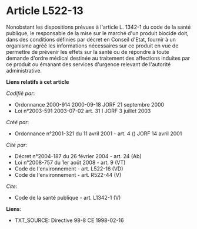 # Article L522-13

Nonobstant les dispositions prévues à l'article L. 1342-1 du code de la santé publique, le responsable de la mise sur le
marché d'un produit biocide doit, dans des conditions définies par décret en Conseil d'Etat, fournir à un organisme agréé les
informations nécessaires sur ce produit en vue de permettre de prévenir les effets sur la santé ou de répondre à toute
demande d'ordre médical destinée au traitement des affections induites par ce produit ou émanant des services d'urgence
relevant de l'autorité administrative.

**Liens relatifs à cet article**

_Codifié par_:

  - Ordonnance 2000-914 2000-09-18 JORF 21 septembre 2000
  - Loi n°2003-591 2003-07-02 art. 31 I JORF 3 juillet 2003

_Créé par_:

  - Ordonnance n°2001-321 du 11 avril 2001 - art. 4 () JORF 14 avril 2001

_Cité par_:

  - Décret n°2004-187 du 26 février 2004 - art. 24 (Ab)
  - Loi n°2008-757 du 1er août 2008 - art. 9 (VT)
  - Code de l'environnement - art. L522-16 (VD)
  - Code de l'environnement - art. R522-44 (V)

_Cite_:

  - Code de la santé publique - art. L1342-1 (V)

**Liens**:

  - TXT_SOURCE: Directive 98-8 CE 1998-02-16

